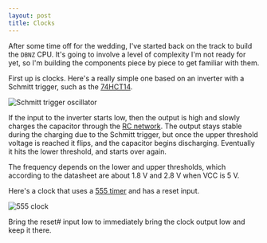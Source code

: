 ```yaml
---
layout: post
title: Clocks
---
```


After some time off for the wedding, I've started back on the track to build
the `DBNZ` CPU. It's going to involve a level of complexity I'm not ready for
yet, so I'm building the components piece by piece to get familiar with them.

First up is clocks. Here's a really simple one based on an inverter with a
Schmitt trigger, such as the [74HCT14][74HCT14].

![Schmitt trigger oscillator](/circuits/images/schmitt_inverter_clock.png)

If the input to the inverter starts low, then the output is high and slowly
charges the capacitor through the [RC network][rc]. The output stays stable
during the charging due to the Schmitt trigger, but once the upper threshold
voltage is reached it flips, and the capacitor begins discharging. Eventually
it hits the lower threshold, and starts over again.

The frequency depends on the lower and upper thresholds, which according to the
datasheet are about 1.8 V and 2.8 V when VCC is 5 V.

Here's a clock that uses a [555 timer][555] and has a reset input.

![555 clock](/circuits/images/suppresable_clock.png)

Bring the reset# input low to immediately bring the clock output low and keep
it there.

[74HCT14]: http://www.futurlec.com.au/Price.jsp?part_no=74HCT14
[rc]: http://en.wikipedia.org/wiki/RC_network
[555]: http://www.kpsec.freeuk.com/555timer.htm

